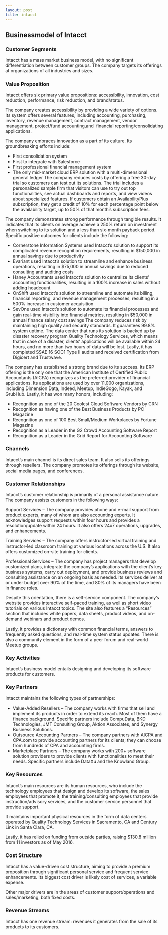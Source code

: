 ```yaml
---
layout: post
title: intacct
---
```


Businessmodel of Intacct
-------------------------

### Customer Segments

Intacct has a mass market business model, with no significant differentiation between customer groups. The company targets its offerings at organizations of all industries and sizes.

### Value Proposition

Intacct offers six primary value propositions: accessibility, innovation, cost reduction, performance, risk reduction, and brand/status.

The company creates accessibility by providing a wide variety of options. Its system offers several features, including accounting, purchasing, inventory, revenue management, contract management, vendor management, project/fund accounting,and  financial reporting/consolidating applications.

The company embraces innovation as a part of its culture. Its groundbreaking efforts include:

 * First consolidation system
* First to integrate with Salesforce
* First professional financial management system
* The only mid-market cloud ERP solution with a multi-dimensional general ledger
 The company reduces costs by offering a free 30-day trial so customers can test out its solutions. The trial includes a personalized sample firm that visitors can use to try out top functionalities, see actual dashboards and reports, and view videos about specialized features. If customers obtain an AvailabilityPlus subscription, they get a credit of 10% for each percentage point below the availability target, up to 50% of that month’s subscription fees.

The company demonstrates strong performance through tangible results. It indicates that its clients on average achieve a 250% return on investment when switching to its solution and a less than six-month payback period. Specific positive outcomes for clients include the following:

 * Cornerstone Information Systems used Intacct’s solution to support its complicated revenue recognition requirements, resulting in $150,000 in annual savings due to productivity
* Evariant used Intacct’s solution to streamline and enhance business operations, resulting in $75,000 in annual savings due to reduced consulting and auditing costs
* Haney Accountants used Intacct’s solution to centralize its clients’ accounting functionalities, resulting in a 100% increase in sales without adding headcount
* OnShift used Intacct’s solution to streamline and automate its billing, financial reporting, and revenue management processes, resulting in a 500% increase in customer acquisition
* SevOne used Intacct’s solution to automate its financial processes and gain real-time visibility into financial metrics, resulting in $50,000 in annual finance salary cost savings
 The company reduces risk by maintaining high quality and security standards. It guarantees 99.8% system uptime. The data center that runs its solution is backed up by disaster recovery program Quality Technology Services, which means that in case of a disaster, clients‘ applications will be available within 24 hours, and no more than two hours of data will be lost. Lastly, it has completed SSAE 16 SOC1 Type II audits and received certification from Digicert and Trustwave.

The company has established a strong brand due to its success. Its ERP offering is the only one that the American Institute of Certified Public Accountants (AICPA) recognizes as the preferred provider of financial applications. Its applications are used by over 11,000 organizations, including Dimension Data, Indeed, Meetup, IndieGogo, Kayak, and GrubHub. Lastly, it has won many honors, including:

 * Recognition as one of the 20 Coolest Cloud Software Vendors by CRN
* Recognition as having one of the Best Business Products by PC Magazine
* Recognition as one of 100 Best Small/Medium Workplaces by Fortune Magazine
* Recognition as a Leader in the G2 Crowd Accounting Software Report
* Recognition as a Leader in the Grid Report for Accounting Software
 ### Channels

Intacct’s main channel is its direct sales team. It also sells its offerings through resellers. The company promotes its offerings through its website, social media pages, and conferences.

### Customer Relationships

Intacct’s customer relationship is primarily of a personal assistance nature. The company assists customers in the following ways:

Support Services – The company provides phone and e-mail support from product experts, many of whom are also accounting experts. It acknowledges support requests within four hours and provides a resolution/update within 24 hours. It also offers 24x7 operations, upgrades, and enhancements.

Training Services – The company offers instructor-led virtual training and instructor-led classroom training at various locations across the U.S. It also offers customized on-site training for clients.

Professional Services – The company has project managers that develop customized plans, integrate the company’s applications with the client’s key business systems, carry out deployment, and provide business reviews and consulting assistance on an ongoing basis as needed. Its services deliver at or under budget over 90% of the time, and 80% of its managers have been in finance roles.

Despite this orientation, there is a self-service component. The company’s website provides interactive self-paced training, as well as short video tutorials on various Intacct topics. The site also features a “Resources” section that includes white papers, data sheets, product videos, and on-demand webinars and product demos.

Lastly, it provides a dictionary with common financial terms, answers to frequently asked questions, and real-time system status updates. There is also a community element in the form of a peer forum and real-world Meetup groups.

### Key Activities

Intacct’s business model entails designing and developing its software products for customers.

### Key Partners

Intacct maintains the following types of partnerships:

 * Value-Added Resellers – The company works with firms that sell and implement its products in order to extend its reach. Most of them have a finance background. Specific partners include CompuData, BKD Technologies, JMT Consulting Group, Aktion Associates, and Synergy Business Solutions.
* Outsource Accounting Partners – The company partners with AICPA and CPA.com to provide accounting partners for its clients; they can choose from hundreds of CPA and accounting firms.
* Marketplace Partners – The company works with 200+ software solution providers to provide clients with functionalities to meet their needs. Specific partners include DataXu and the Knowland Group.
 ### Key Resources

Intacct’s main resources are its human resources, who include the technology employees that design and develop its software, the sales employees that promote it, the training/consulting employees that provide instruction/advisory services, and the customer service personnel that provide support.

It maintains important physical resources in the form of data centers operated by Quality Technology Services in Sacramento, CA and Century Link in Santa Clara, CA.

Lastly, it has relied on funding from outside parties, raising $130.8 million from 11 investors as of May 2016.

### Cost Structure

Intacct has a value-driven cost structure, aiming to provide a premium proposition through significant personal service and frequent service enhancements. Its biggest cost driver is likely cost of services, a variable expense.

Other major drivers are in the areas of customer support/operations and sales/marketing, both fixed costs.

### Revenue Streams

Intacct has one revenue stream: revenues it generates from the sale of its products to its customers.
